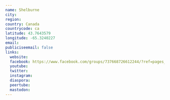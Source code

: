 ```yaml
---
name: Shelburne
city:
region:
country: Canada
countrycode: ca
latitude: 43.7643579
longitude: -65.3240227
email:
publiciseemail: false
links:
  website:
  facebook: https://www.facebook.com/groups/737668726612244/?ref=pages_profile_groups_tab&source_id=663791624017529
  youtube:
  twitter:
  instagram:
  diaspora:
  peertube:
  mastodon:
---
```

